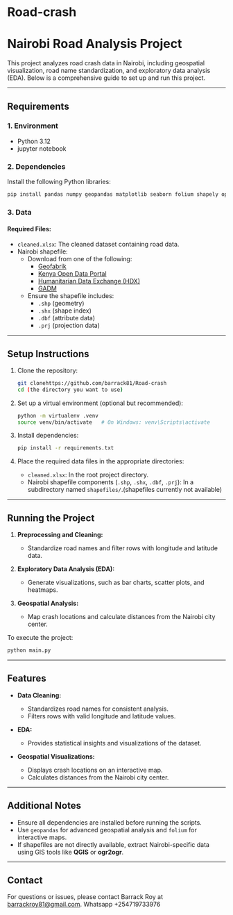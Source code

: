 # Road-crash
# Nairobi Road Analysis Project

This project analyzes road crash data in Nairobi, including geospatial visualization, road name standardization, and exploratory data analysis (EDA). Below is a comprehensive guide to set up and run this project.

---

## Requirements

### 1. **Environment**
- Python 3.12
- jupyter notebook

### 2. **Dependencies**

Install the following Python libraries:

```bash
pip install pandas numpy geopandas matplotlib seaborn folium shapely openpyxl
```

### 3. **Data**
#### Required Files:
- `cleaned.xlsx`: The cleaned dataset containing road data.
- Nairobi shapefile:
  - Download from one of the following:
    - [Geofabrik](https://www.geofabrik.de/)
    - [Kenya Open Data Portal](https://opendata.go.ke/)
    - [Humanitarian Data Exchange (HDX)](https://data.humdata.org/)
    - [GADM](https://gadm.org/)
  - Ensure the shapefile includes:
    - `.shp` (geometry)
    - `.shx` (shape index)
    - `.dbf` (attribute data)
    - `.prj` (projection data)

---

## Setup Instructions

1. Clone the repository:
   ```bash
   git clonehttps://github.com/barrack81/Road-crash
   cd (the directory you want to use)
   ```

2. Set up a virtual environment (optional but recommended):
   ```bash
   python -m virtualenv .venv
   source venv/bin/activate   # On Windows: venv\Scripts\activate
   ```

3. Install dependencies:
   ```bash
   pip install -r requirements.txt
   ```

4. Place the required data files in the appropriate directories:
   - `cleaned.xlsx`: In the root project directory.
   - Nairobi shapefile components (`.shp`, `.shx`, `.dbf`, `.prj`): In a subdirectory named `shapefiles/`.(shapefiles currently not available)

---

## Running the Project

1. **Preprocessing and Cleaning:**
   - Standardize road names and filter rows with longitude and latitude data.

2. **Exploratory Data Analysis (EDA):**
   - Generate visualizations, such as bar charts, scatter plots, and heatmaps.

3. **Geospatial Analysis:**
   - Map crash locations and calculate distances from the Nairobi city center.

To execute the project:

```bash
python main.py
```

---

## Features

- **Data Cleaning:**
  - Standardizes road names for consistent analysis.
  - Filters rows with valid longitude and latitude values.

- **EDA:**
  - Provides statistical insights and visualizations of the dataset.

- **Geospatial Visualizations:**
  - Displays crash locations on an interactive map.
  - Calculates distances from the Nairobi city center.

---

## Additional Notes

- Ensure all dependencies are installed before running the scripts.
- Use `geopandas` for advanced geospatial analysis and `folium` for interactive maps.
- If shapefiles are not directly available, extract Nairobi-specific data using GIS tools like **QGIS** or **ogr2ogr**.

---

## Contact
For questions or issues, please contact Barrack Roy at barrackroy81@gmail.com. Whatsapp +254719733976
